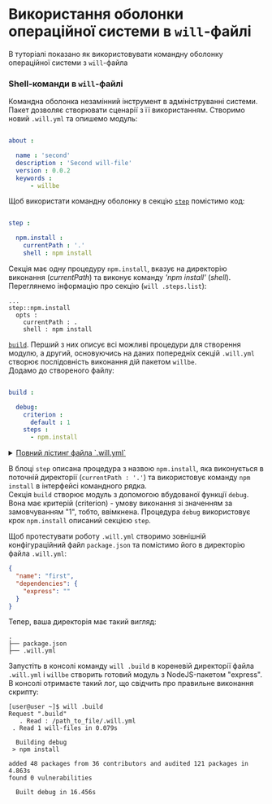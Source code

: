 # Використання оболонки операційної системи в `will`-файлі

В туторіалі показано як використовувати командну оболонку операційної системи з `will`-файла

### <a name="will-module-creation"></a> Shell-команди в `will`-файлі  
Командна оболонка незамінний інструмент в адмініструванні системи. Пакет дозволяє створювати сценарії з її використанням.
Створимо новий `.will.yml` та опишемо модуль:
```yaml

about :

  name : 'second'
  description : 'Second will-file'
  version : 0.0.2
  keywords :
      - willbe

```

Щоб використати командну оболонку в секцію [`step`](WillFileStructure.ukr.md#step) помістимо код:

```yaml

step :

  npm.install :
    currentPath : '.'
    shell : npm install

```

Секція має одну процедуру `npm.install`, вказує на директорію виконання (_currentPath_) та виконує команду _'npm install'_ (_shell_). Переглянемо інформацію про секцію (`will .steps.list`):
```
...
step::npm.install
  opts :
    currentPath : .
    shell : npm install

```

[`build`](WillFileStructure.ukr.md#build). Перший з них описує всі можливі процедури для створення модулю, а другий, основуючись на даних попередніх секцій `.will.yml` створює послідовність виконання дій пакетом `willbe`.  
Додамо до створеного файлу:
```yaml

build :

  debug:
    criterion :
      default : 1
    steps :
      - npm.install

```

<details>
  <summary><u>Повний лістинг файла `.will.yml`</u></summary>

```yaml

about :

  name : 'second'
  description : 'Second will-file'
  version : 0.0.2
  keywords :
      - willbe

step :

  npm.install :
    currentPath : '.'
    shell : npm install

build :

  debug:
    criterion :
      default : 1
    steps :
      - npm.install

```

</details>

<p></p>

В блоці `step` описана процедура з назвою `npm.install`, яка виконується в поточній директорії (`currentPath : '.'`) та використовує команду `npm install` в інтерфейсі командного рядка.  
Секція `build` створює модуль з допомогою вбудованої функції `debug`. Вона має критерій (criterion) - умову виконання зі значенням за замовчуванням "1", тобто, ввімкнена. Процедура `debug` використовує крок `npm.install` описаний секцією `step`.

Щоб протестувати роботу `.will.yml` створимо зовнішній конфігураційний файл `package.json` та помістимо його в директорію файла `.will.yml`:

``` json
{
  "name": "first",
  "dependencies": {
    "express": ""
  }
}

```

Тепер, ваша директорія має такий вигляд:

```
.
├── package.json
├── .will.yml

```

Запустіть в консолі команду `will .build` в кореневій директорії файла `.will.yml` і `willbe` створить готовий модуль з NodeJS-пакетом "express".  
В консолі отримаєте такий лог, що свідчить про правильне виконання скрипту:
```
[user@user ~]$ will .build
Request ".build"
   . Read : /path_to_file/.will.yml
 . Read 1 will-files in 0.079s

  Building debug
 > npm install

added 48 packages from 36 contributors and audited 121 packages in 4.863s
found 0 vulnerabilities

  Built debug in 16.456s

```
